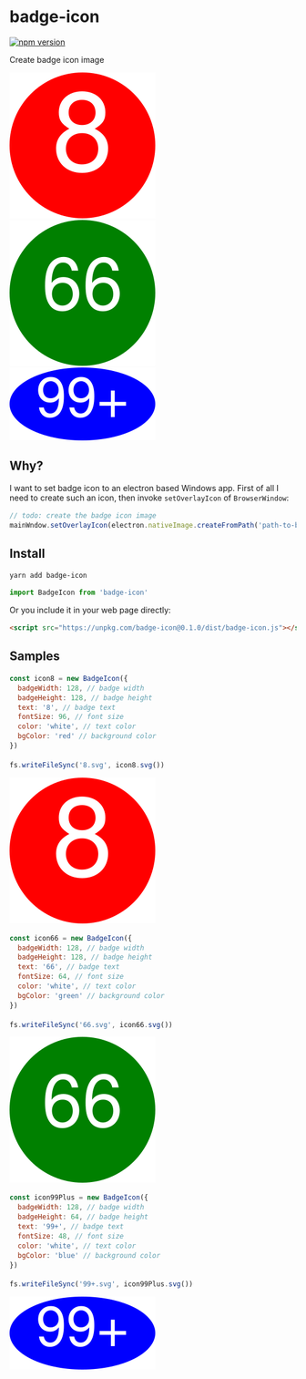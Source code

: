 # badge-icon

[![npm version](https://badge.fury.io/js/badge-icon.svg)](https://badge.fury.io/js/badge-icon)

Create badge icon image

![8](./8.svg) ![66](./66.svg) ![99+](./99+.svg)


## Why?

I want to set badge icon to an electron based Windows app. First of all I need to create such an icon, then invoke `setOverlayIcon` of `BrowserWindow`:

```js
// todo: create the badge icon image
mainWndow.setOverlayIcon(electron.nativeImage.createFromPath('path-to-badge-icon-image'), 'badge description')
```



## Install

```
yarn add badge-icon
```

```js
import BadgeIcon from 'badge-icon'
```

Or you include it in your web page directly:

```html
<script src="https://unpkg.com/badge-icon@0.1.0/dist/badge-icon.js"></script>
```



## Samples

```js
const icon8 = new BadgeIcon({
  badgeWidth: 128, // badge width
  badgeHeight: 128, // badge height
  text: '8', // badge text
  fontSize: 96, // font size
  color: 'white', // text color
  bgColor: 'red' // background color
})

fs.writeFileSync('8.svg', icon8.svg())
```

![8](./8.svg)


```js
const icon66 = new BadgeIcon({
  badgeWidth: 128, // badge width
  badgeHeight: 128, // badge height
  text: '66', // badge text
  fontSize: 64, // font size
  color: 'white', // text color
  bgColor: 'green' // background color
})

fs.writeFileSync('66.svg', icon66.svg())
```

![66](./66.svg)


```js
const icon99Plus = new BadgeIcon({
  badgeWidth: 128, // badge width
  badgeHeight: 64, // badge height
  text: '99+', // badge text
  fontSize: 48, // font size
  color: 'white', // text color
  bgColor: 'blue' // background color
})

fs.writeFileSync('99+.svg', icon99Plus.svg())
```

![99+](./99+.svg)
